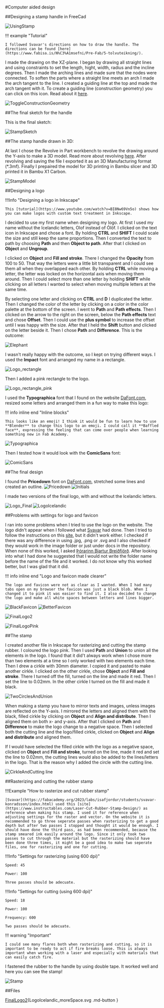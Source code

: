 #Computer aided design

##Designing a stamp handle in FreeCad

![UsingStamp](img/UsingStamp600x450.jpg)

!!! example "Tutorial"

    I followed Svavar's directions on how to draw the handle. The directions can be found [here](https://www.fabisa.is/N%C3%A1msefni/Pre-Fab/5-tolvuteikning/).  


I made the drawing on the XZ-plane. I began by drawing all straight lines and using constraints to set the length, hight, width, radius and the incline degrees. Then I made the arching lines and made sure that the nodes were connected. To soften the parts where a straight line meets an arch I made the arch tangent to the line. I created a guiding line at the top and made the arch tangent with it. To create a guiding line (construction geometry) you can click on this icon. Read about it [here](https://wiki.freecad.org/Sketcher_ToggleConstruction). 

![ToggleConstructionGeometry](img/ToggleConstructionGeometryIcon.jpg)

##The final sketch for the handle

This is the final sketch:

![StampSketch](img/StampSketch500x514.jpg)

##The stamp handle drawn in 3D:

At last I chose the Revolve in Part workbench to revolve the drawing around the Y-axis to make a 3D model. Read more about revolving [here](https://wiki.freecad.org/Part_Revolve). After revolving and saving the file I exported it as an 3D Manufacturing format (*.3mf). Finally I prepaired the model for 3D printing in Bambu slicer and 3D printed it in Bambu X1 Carbon.

![StampModel](img/StampModelReady300x237.jpg)


##Designing a logo


!!!Info "Designing a logo in Inkscape"
  
    This [tutorial](https://www.youtube.com/watch?v=BI8Nw69Vn5o) shows how you can make logos with custom text treatment in Inkscape.

I decided to use my first name when designing my logo. At first I used my name without the Icelandic letters, Olof instead of Ólöf. I clicked on the text icon in Inkscape and chose a font. By holding **CTRL** and **SHIFT** I could scale the size and still keep the same proportions. Then I converted the text to path by choosing **Path** and then **Object to path**. After that I clicked on **Object** and **Ungroup**. 

I clicked on **Object** and **Fill and stroke**. There I changed the **Opacity** from 100 to 50. That way the letters were a little bit transparent and I could see them all when they overlapped each other. By holding **CTRL** while moving a letter, the letter was locked on the horizontal axis when moving them around. Then I could select more than one letter by holding **SHIFT** while clicking on all letters I wanted to select when moving multiple letters at the same time.

By selecting one letter and clicking on **CTRL** and **D** I duplicated the letter. Then I changed the color of the letter by clicking on a color in the color palette at the bottom of the screen. I went to **Path** and **Path effects**. Then I clicked on the arrow to the right on the screen, below the **Path effects** text and chose **Offset**. Then I could use the **plus symbol** to increase the offset until I was happy with the size. After that I held the **Shift** button and clicked on the letter beside it. Then I chose **Path** and **Difference**. This is the outcome:

![Elephant](img/Elephant3.jpg_300X113.jpg)

I wasn't really happy with the outcome, so I kept on trying different ways. I used the **Impact** font and arranged my name in a rectangle. 

![Logo_rectangle](img/Logo_rectangle.jpg)     

Then I added a pink rectangle to the logo.

![Logo_rectangle_pink](img/Logo_rectangle_pink250x257.jpg)

I used the **Typographica** font that I found on the website [DaFont.com](https://www.dafont.com/search.php?q=typographica), resized some letters and arranged them in a fun way to make this logo:


!!! info inline end "Inline blocks"

    This looks like an emoji! I think it would be fun to learn how to use **Blender** to change this logo to an emoji. I could call it **Baffled face**, expressing the feeling that can come over people when learning something new in Fab Academy. 


![Typographica](img/Typographica3.jpg)      

Then I tested how it would look with the **ComicSans** font:

![ComicSans](img/ComicSans.jpg) 


##The final design

I found the **Pricedown** font on [DaFont.com](https://www.dafont.com/search.php?q=pricedown), stretched some lines and created an outline.
![Pricedown](img/Pricedown_c_300x355.jpg)   ![Initials](img/Initials200x167.jpg)

I made two versions of the final logo, with and without the Icelandic letters.

![Logo_Final](img/Logo_final.jpg)   ![LogoIcelandic](img/OlofWithIcelandicLetters286x197.jpg)

##Problems with settings for logo and favicon

I ran into some problems when I tried to use the logo on the website. The logo didn't appear when I followed what [Svavar](https://fabacademy.org/2023/labs/isafjordur/students/svavar-konradsson/assignments/week01.html#customizing-the-theme) had done. Then I tried to follow the instructions on this [site](https://squidfunk.github.io/mkdocs-material/setup/changing-the-logo-and-icons/), but it didn't work either. I checked if there was any difference in using .jpg, .png or .svg and I also checked if they would work in the image folder or just under docs in the repository. When none of this worked, I asked [Þórarinn Bjartur Breiðfjörð](https://fabacademy.org/archives/2015/eu/students/gunnarsson.thorarinn_b.b/index.html). After looking into what I had done he suggested that I would not write the folder name before the name of the file and it worked. I do not know why this worked better, but I was glad that it did.


!!! info inline end "Logo and favicon made clearer"

    The logo and favicon were not as clear as I wanted. When I had many tabs open on my browser the favicon was just a black blob. When I changed it to pink it was easier to find it. I also decided to change the logo and make all white spaces between letters and lines bigger.

![BlackFavicon](img/BlackFavicon.jpg) ![BetterFavicon](<img/FaviconAbit better.jpg>)  


 ![FinalLogo2](img/FinalLogo2_MoreSpace.png)    
 
 ![FinalLogoPink](img/FinalLogo2_Pink.png)    


##The stamp

I created another file in Inkscape for rasterizing and cutting the stamp rubber. I coloured the logo pink. Then I used **Path** and **Union** to union all the elements in the logo. I found that it did't always work when I chose more than two elements at a time so I only worked with two elements each time. Then I drew a cirkle with 30mm diameter. I copied it and pasted to make another cirkle. I clicked on the other cirkle, chose **Object** and **Fill and stroke**. There I turned off the fill, turned on the line and made it red. Then I set the line to 0.02mm. In the other cirkle I turned on the fill and made it black.

![TwoCirclesAndUnion](img/UnionLettersAndCircle400x219.jpg)

When making a stamp you have to mirror texts and images, unless images are reflected on the Y-axis. I mirrored the letters and aligned them with the black, filled cirkle by clicking on **Object** and **Align and distribute**. Then I aligned them on both x- and y-axis. After that I clicked on  **Path** and **Difference** to make the logo change to a negative space. Then I selected both the cutting line and the logo/filled cirkle, clicked on **Object** and **Align and distribute** and aligned them.

If I would have selected the filled cirkle with the logo as a negative space, clicked on **Object** and **Fill and stroke**, turned on the line, made it red and set the line to 0.02mm, the cutting lines would also be added to the lines/letters in the logo. That is the reason why I added the circle with the cutting line.

![CirkleAndCutting line](img/Circle_CuttingLine400x221.jpg)

##Rasterizing and cutting the rubber stamp

!!!Example "How to rasterize and cut rubber stamp"
  
    [Svavar](https://fabacademy.org/2023/labs/isafjordur/students/svavar-konradsson/index.html) used this [site](https://www.instructables.com/Laser-Cut-Rubber-Stamp-Design/) as reference when making his stamp. I used it for reference when adjusting settings for the raster and vector. On the website it is recommended to go three seperate passes when rasterizing to get a good depth but after two passes I stopped and thought it would be enough. I should have done the third pass, as had been recommended, because the stamp smeared ink easily around the logo. Since it only took two passes to cut through the material but the rasterizing should have been done three times, it might be a good idea to make two seperate files, one for rasterizing and one for cutting.



!!!Info "Settings for rasterizing (using 600 dpi)"
  
    Speed: 45

    Power: 100

    Three passes should be adecuate.


!!!Info "Settings for cutting (using 600 dpi)"
  
    Speed: 18

    Power: 100

    Frequency: 600
    
    Two passes should be adecuate.


!!! warning "Important"

    I could see many flares both when rasterizing and cutting, so it is important to be ready to act if fire breaks loose. This is always important when working with a laser and especially with materials that can easily catch fire.

I fastened the rubber to the handle by using double tape. It worked well and here you can see the stamp!

![Stamp](img/Stamp600x450.jpg)





##Files

[FinalLogo2](#){LogoIcelandic_moreSpace.svg .md-button }




